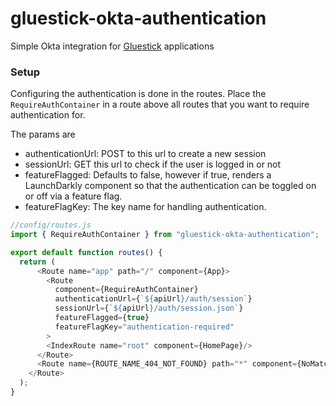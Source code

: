 gluestick-okta-authentication
=======

Simple Okta integration for [Gluestick](https://github.com/TrueCar/gluestick) applications 

### Setup

Configuring the authentication is done in the routes. Place the `RequireAuthContainer` in a route above all routes that you want to require authentication for.

The params are
* authenticationUrl: POST to this url to create a new session
* sessionUrl: GET this url to check if the user is logged in or not
* featureFlagged: Defaults to false, however if true, renders a LaunchDarkly component so that the authentication can be toggled on or off via a feature flag.
* featureFlagKey: The key name for handling authentication.

```js
//config/routes.js
import { RequireAuthContainer } from "gluestick-okta-authentication";

export default function routes() {
  return (
      <Route name="app" path="/" component={App}>
        <Route
          component={RequireAuthContainer}
          authenticationUrl={`${apiUrl}/auth/session`}
          sessionUrl={`${apiUrl}/auth/session.json`}
          featureFlagged={true}
          featureFlagKey="authentication-required"
        >
        <IndexRoute name="root" component={HomePage}/>
      </Route>
      <Route name={ROUTE_NAME_404_NOT_FOUND} path="*" component={NoMatchApp}/>
    </Route>
  );
}
  
```